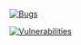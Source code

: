 [![Bugs](https://sonarcloud.io/api/project_badges/measure?project=jakub-bochenek_DiscordMiniBot&metric=bugs)](https://sonarcloud.io/summary/new_code?id=jakub-bochenek_DiscordMiniBot)

[![Vulnerabilities](https://sonarcloud.io/api/project_badges/measure?project=jakub-bochenek_DiscordMiniBot&metric=vulnerabilities)](https://sonarcloud.io/summary/new_code?id=jakub-bochenek_DiscordMiniBot)
